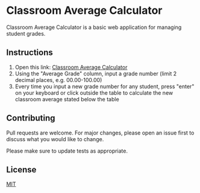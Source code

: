 # Classroom Average Calculator

Classroom Average Calculator is a basic web application for managing student grades.

## Instructions

1. Open this link: [Classroom Average Calculator](https://edwrddz6.github.io/classroom_average_project/)
2. Using the "Average Grade" column, input a grade number (limit 2 decimal places, e.g. 00.00-100.00)
3. Every time you input a new grade number for any student, press "enter" on your keyboard or click outside the table to calculate the new classroom average stated below the table

## Contributing

Pull requests are welcome. For major changes, please open an issue first
to discuss what you would like to change.

Please make sure to update tests as appropriate.

## License

[MIT](https://choosealicense.com/licenses/mit/)
